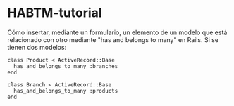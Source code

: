 # HABTM-tutorial
Cómo insertar, mediante un formulario, un elemento de un modelo que está relacionado con otro mediante "has and belongs to many" en Rails.
Si se tienen dos modelos:
```
class Product < ActiveRecord::Base
  has_and_belongs_to_many :branches
end

class Branch < ActiveRecord::Base
  has_and_belongs_to_many :products
end
```
